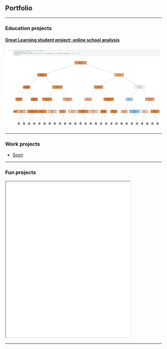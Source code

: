 ## Portfolio

---

### Education projects

#### [Great Learning student project: online school analysis](/gl/Learner2B-2BCode2B-2BCustomers%252BPrediction.html)

<img src="images/extraalearn_front.png?raw=true" alt= "ExtraaLearn Analysis"/>

---

### Work projects

- [Soon](https://www.youtube.com/watch?v=dQw4w9WgXcQ)


---

### Fun projects

<iframe src="/games/build/web/index.html" width="400" height="500"></iframe>

---
